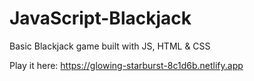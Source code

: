 # JavaScript-Blackjack
Basic Blackjack game built with JS, HTML &amp; CSS

Play it here: https://glowing-starburst-8c1d6b.netlify.app
